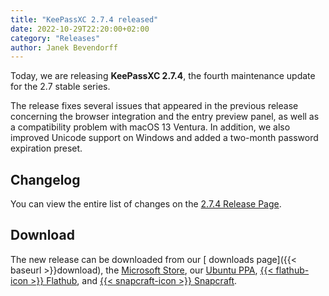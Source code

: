 ```yaml
---
title: "KeePassXC 2.7.4 released"
date: 2022-10-29T22:20:00+02:00
category: "Releases"
author: Janek Bevendorff
---
```


Today, we are releasing **KeePassXC 2.7.4**, the fourth maintenance update for the 2.7 stable series.

The release fixes several issues that appeared in the previous release concerning the browser integration and the
entry preview panel, as well as a compatibility problem with macOS 13 Ventura. In addition, we also improved
Unicode support on Windows and added a two-month password expiration preset.

<!--more-->

## Changelog

You can view the entire list of changes on the [<i class="fa-brands fa-github"></i>  2.7.4 Release Page](https://github.com/keepassxreboot/keepassxc/releases/tag/2.7.4).

## Download

The new release can be downloaded from our
[<i class="fa-solid fa-download"></i> downloads page]({{< baseurl >}}download),
the [<i class="fa-brands fa-microsoft"></i> Microsoft Store](https://apps.microsoft.com/store/detail/keepassxc/XP8K2L36VP0QMB),
our [<i class="fa-brands fa-ubuntu"></i> Ubuntu PPA](https://launchpad.net/~phoerious/+archive/ubuntu/keepassxc/),
[{{< flathub-icon >}}  Flathub](https://flathub.org/apps/org.keepassxc.KeePassXC), and
[{{< snapcraft-icon >}} Snapcraft](https://snapcraft.io/keepassxc/).

